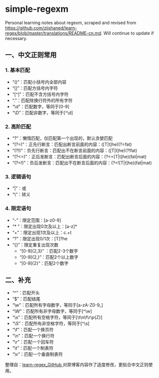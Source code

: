 # simple-regexm
Personal learning notes about regexm, scraped and revised from https://github.com/ziishaned/learn-regex/blob/master/translations/README-cn.md. Will continue to update if necessary.

## 一、中文正则常用
### 1. 基本匹配
- “()”：匹配小括号内全部内容
- “[]”：匹配方括号内字符
- “[^]”：匹配不含方括号内字符
- “.”：匹配除换行符外的所有字符
- “\d”：匹配数字，等同于[0-9]
- “\D”：匹配非数字，等同于[^\d]
### 2. 高阶匹配
- “?”：懒惰匹配，仅匹配第一个出现的，默认贪婪匹配
- “(?=)”：正先行断言：匹配出断言前面的内容：([T|t]he)(?=fat)
- “(?!)”：负先行断言：匹配出不在断言前面的内容：([T|t]he)(?!fat)
- “(?<=)”：正后发断言：匹配出断言后面的内容：(?<=[T|t]he)(fat|mat)
- “(?<!)”：负后发断言：匹配出不在断言后面的内容：(?<![T|t]he)(fat|mat)
### 3. 逻辑语句
- “|”：或
- “\”：转义
### 4. 限定语句
- “-”：限定范围：[a-z0-9]
- “* ”：限定出现0次及以上：[a-z]*
- “+”：限定出现1次及以上：c.+t
- “?”：限定出现0/1次：[T]?he
- “{}”：限定重复出现次数
	- “[0-9]{2,3}” ：匹配2-3个数字
	- “[0-9]{2,}”：匹配2个以上数字
	- “[0-9]{2}”：匹配2个数字
## 二、补充
- “^”：匹配开头
- “$”：匹配结尾
- “\w”：匹配所有字母数字，等同于[a-zA-Z0-9_]
- “\W”：匹配所有非字母数字，等同于[^\w]
- “\s”：匹配所有空格字符，等同于[\t\n\f\r\p{Z}]
- “\S”：匹配所有非空格字符，等同于[^\s]
- “\f”：匹配一个换页符
- “\n”：匹配一个换行符
- “\r”：匹配一个回车符
- “\t”：匹配一个制表符
- “\v”：匹配一个垂直制表符

整理自：[learn-regex_GitHub ](https://github.com/ziishaned/learn-regex/blob/master/translations/README-cn.md)
对原博客内容作了适度修改，更贴合中文正则使用。
